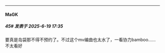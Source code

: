 ﻿
*****

####  MaGK  
##### 45#       发表于 2025-6-19 17:35

要真是岛袋那不得不预约了。不过这个mv编曲也太水了，一看协力bamboo……不太看好

